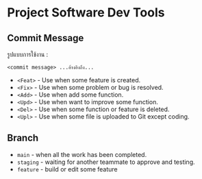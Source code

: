 # Project Software Dev Tools

## Commit Message
รูปแบบการใช้งาน : 
```
<commit message> ...อ้างอิงถึง...
```
- `<Feat>` - Use when some feature is created.
- `<Fix>` - Use when some problem or bug is resolved.
- `<Add>` - Use when add some function.
- `<Upd>` - Use when want to improve some function.
- `<Del>` - Use when some function or feature is deleted.
- `<Upl>` - Use when some file is uploaded to Git except coding.

## Branch
- `main` - when all the work has been completed.
- `staging` - waiting for another teammate to approve and testing.
- `feature` - build or edit some feature  


